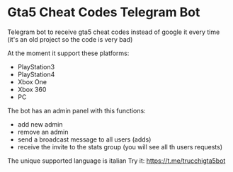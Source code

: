 # Gta5 Cheat Codes Telegram Bot
Telegram bot to receive gta5 cheat codes instead of google it every time (it's an old project so the code is very bad)

At the moment it support these platforms:
- PlayStation3
- PlayStation4
- Xbox One
- Xbox 360
- PC

The bot has an admin panel with this functions:
- add new admin
- remove an admin
- send a broadcast message to all users (adds)
- receive the invite to the stats group (you will see all th users requests)

The unique supported language is italian
Try it: https://t.me/trucchigta5bot
